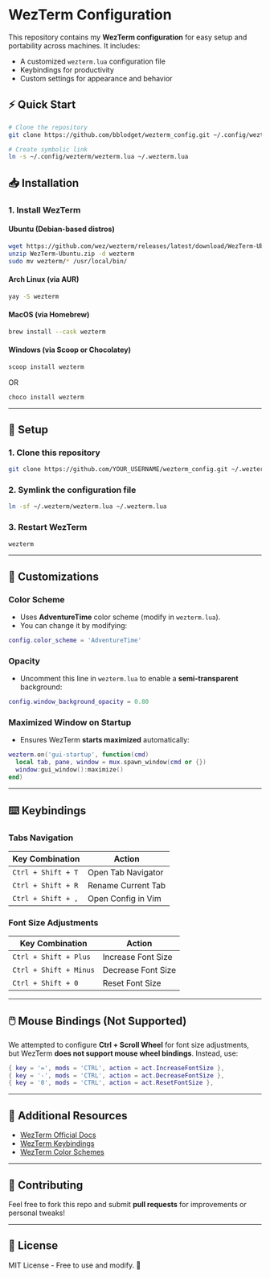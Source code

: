 # WezTerm Configuration

This repository contains my **WezTerm configuration** for easy setup and portability across machines. It includes:

- A customized `wezterm.lua` configuration file
- Keybindings for productivity
- Custom settings for appearance and behavior

## ⚡ Quick Start

```bash
# Clone the repository
git clone https://github.com/bblodget/wezterm_config.git ~/.config/wezterm

# Create symbolic link
ln -s ~/.config/wezterm/wezterm.lua ~/.wezterm.lua
```

## 📥 Installation

### **1. Install WezTerm**

#### **Ubuntu (Debian-based distros)**

```bash
wget https://github.com/wez/wezterm/releases/latest/download/WezTerm-Ubuntu.zip
unzip WezTerm-Ubuntu.zip -d wezterm
sudo mv wezterm/* /usr/local/bin/
```

#### **Arch Linux (via AUR)**

```bash
yay -S wezterm
```

#### **MacOS (via Homebrew)**

```bash
brew install --cask wezterm
```

#### **Windows (via Scoop or Chocolatey)**

```powershell
scoop install wezterm
```

OR

```powershell
choco install wezterm
```

---

## 🔧 Setup

### **1. Clone this repository**

```bash
git clone https://github.com/YOUR_USERNAME/wezterm_config.git ~/.wezterm
```

### **2. Symlink the configuration file**

```bash
ln -sf ~/.wezterm/wezterm.lua ~/.wezterm.lua
```

### **3. Restart WezTerm**

```bash
wezterm
```

---

## 🎨 Customizations

### **Color Scheme**

- Uses **AdventureTime** color scheme (modify in `wezterm.lua`).
- You can change it by modifying:

```lua
config.color_scheme = 'AdventureTime'
```

### **Opacity**

- Uncomment this line in `wezterm.lua` to enable a **semi-transparent** background:

```lua
config.window_background_opacity = 0.80
```

### **Maximized Window on Startup**

- Ensures WezTerm **starts maximized** automatically:

```lua
wezterm.on('gui-startup', function(cmd)
  local tab, pane, window = mux.spawn_window(cmd or {})
  window:gui_window():maximize()
end)
```

---

## ⌨️ Keybindings

### **Tabs Navigation**

| Key Combination    | Action             |
| ------------------ | ------------------ |
| `Ctrl + Shift + T` | Open Tab Navigator |
| `Ctrl + Shift + R` | Rename Current Tab |
| `Ctrl + Shift + ,` | Open Config in Vim |

### **Font Size Adjustments**

| Key Combination        | Action             |
| ---------------------- | ------------------ |
| `Ctrl + Shift + Plus`  | Increase Font Size |
| `Ctrl + Shift + Minus` | Decrease Font Size |
| `Ctrl + Shift + 0`     | Reset Font Size    |

---

## 🖱️ Mouse Bindings (Not Supported)

We attempted to configure **Ctrl + Scroll Wheel** for font size adjustments, but WezTerm **does not support mouse wheel bindings**. Instead, use:

```lua
{ key = '=', mods = 'CTRL', action = act.IncreaseFontSize },
{ key = '-', mods = 'CTRL', action = act.DecreaseFontSize },
{ key = '0', mods = 'CTRL', action = act.ResetFontSize },
```

---

## 🔗 Additional Resources

- [WezTerm Official Docs](https://wezfurlong.org/wezterm/)
- [WezTerm Keybindings](https://wezfurlong.org/wezterm/config/default-keys.html)
- [WezTerm Color Schemes](https://wezfurlong.org/wezterm/colorschemes/)

---

## 🤝 Contributing

Feel free to fork this repo and submit **pull requests** for improvements or personal tweaks!

---

## 📜 License

MIT License - Free to use and modify. 🚀

